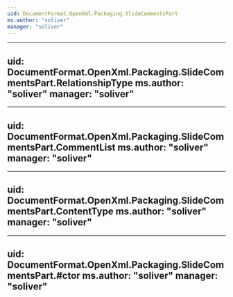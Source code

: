 ```yaml
---
uid: DocumentFormat.OpenXml.Packaging.SlideCommentsPart
ms.author: "soliver"
manager: "soliver"
---
```


---
uid: DocumentFormat.OpenXml.Packaging.SlideCommentsPart.RelationshipType
ms.author: "soliver"
manager: "soliver"
---

---
uid: DocumentFormat.OpenXml.Packaging.SlideCommentsPart.CommentList
ms.author: "soliver"
manager: "soliver"
---

---
uid: DocumentFormat.OpenXml.Packaging.SlideCommentsPart.ContentType
ms.author: "soliver"
manager: "soliver"
---

---
uid: DocumentFormat.OpenXml.Packaging.SlideCommentsPart.#ctor
ms.author: "soliver"
manager: "soliver"
---
